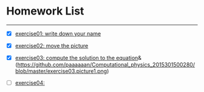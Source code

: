 # Homework List
------


- [x] [exercise01: write down your name](https://github.com/paaaaaan/Computational_physics_2015301500280/blob/master/temp.py)


- [x] [exercise02: move the picture](https://github.com/paaaaaan/Computational_physics_2015301500280/blob/master/temp.py)


- [x] [exercise03: compute the solution to the equation](https://github.com/paaaaaan/Computational_physics_2015301500280/blob/master/exercise03)&(https://github.com/paaaaaan/Computational_physics_2015301500280/blob/master/exercise03.picture1.png)


- [ ] [exercise04:   ](https://github.com/paaaaaan/Computational_physics_2015301500280/blob/master/exercise04)
